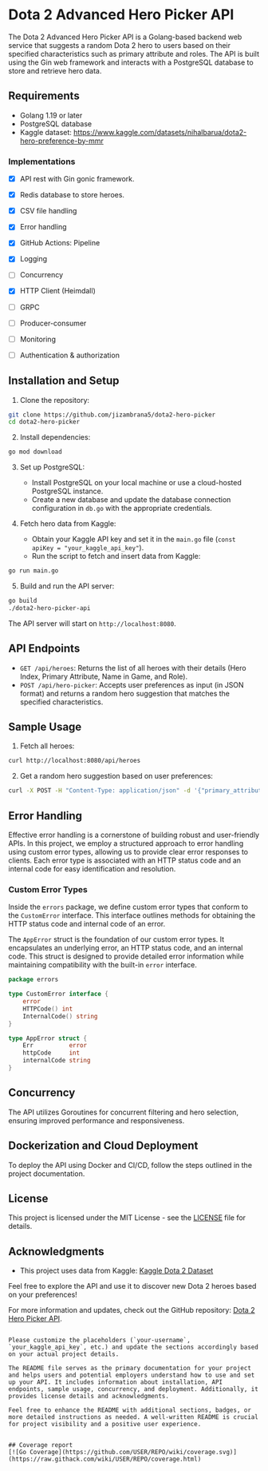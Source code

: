 # Dota 2 Advanced Hero Picker API

The Dota 2 Advanced Hero Picker API is a Golang-based backend web service that suggests a random Dota 2 hero to users based on their specified characteristics such as primary attribute and roles. The API is built using the Gin web framework and interacts with a PostgreSQL database to store and retrieve hero data.

## Requirements

- Golang 1.19 or later
- PostgreSQL database
- Kaggle dataset: https://www.kaggle.com/datasets/nihalbarua/dota2-hero-preference-by-mmr


### Implementations
- [X] API rest with Gin gonic framework.
- [X] Redis database to store heroes. 
- [X] CSV file handling 
- [X] Error handling 
- [X] GitHub Actions: Pipeline 
- [X] Logging 
- [ ] Concurrency 
- [X] HTTP Client (Heimdall)
- [ ] GRPC 
- [ ] Producer-consumer 
- [ ] Monitoring 
- [ ] Authentication & authorization


## Installation and Setup

1. Clone the repository:

```bash
git clone https://github.com/jizambrana5/dota2-hero-picker
cd dota2-hero-picker
```

2. Install dependencies:

```bash
go mod download
```

3. Set up PostgreSQL:

    - Install PostgreSQL on your local machine or use a cloud-hosted PostgreSQL instance.
    - Create a new database and update the database connection configuration in `db.go` with the appropriate credentials.

4. Fetch hero data from Kaggle:

    - Obtain your Kaggle API key and set it in the `main.go` file (`const apiKey = "your_kaggle_api_key"`).
    - Run the script to fetch and insert data from Kaggle:

```bash
go run main.go
```

5. Build and run the API server:

```bash
go build
./dota2-hero-picker-api
```

The API server will start on `http://localhost:8080`.

## API Endpoints

- `GET /api/heroes`: Returns the list of all heroes with their details (Hero Index, Primary Attribute, Name in Game, and Role).
- `POST /api/hero-picker`: Accepts user preferences as input (in JSON format) and returns a random hero suggestion that matches the specified characteristics.

## Sample Usage

1. Fetch all heroes:

```bash
curl http://localhost:8080/api/heroes
```

2. Get a random hero suggestion based on user preferences:

```bash
curl -X POST -H "Content-Type: application/json" -d '{"primary_attribute": "agi", "roles": ["Carry", "Disabler"]}' http://localhost:8080/api/hero-picker
```

## Error Handling

Effective error handling is a cornerstone of building robust and user-friendly APIs. In this project, we employ a structured approach to error handling using custom error types, allowing us to provide clear error responses to clients. Each error type is associated with an HTTP status code and an internal code for easy identification and resolution.

### Custom Error Types

Inside the `errors` package, we define custom error types that conform to the `CustomError` interface. This interface outlines methods for obtaining the HTTP status code and internal code of an error.

The `AppError` struct is the foundation of our custom error types. It encapsulates an underlying error, an HTTP status code, and an internal code. This struct is designed to provide detailed error information while maintaining compatibility with the built-in `error` interface.

```go
package errors

type CustomError interface {
    error
    HTTPCode() int
    InternalCode() string
}

type AppError struct {
    Err          error
    httpCode     int
    internalCode string
}
```


## Concurrency

The API utilizes Goroutines for concurrent filtering and hero selection, ensuring improved performance and responsiveness.

## Dockerization and Cloud Deployment

To deploy the API using Docker and CI/CD, follow the steps outlined in the project documentation.

## License

This project is licensed under the MIT License - see the [LICENSE](LICENSE) file for details.

## Acknowledgments

- This project uses data from Kaggle: [Kaggle Dota 2 Dataset](https://www.kaggle.com/some/dataset/url)

Feel free to explore the API and use it to discover new Dota 2 heroes based on your preferences!

For more information and updates, check out the GitHub repository: [Dota 2 Hero Picker API](https://github.com/your-username/dota2-hero-picker-api).
```

Please customize the placeholders (`your-username`, `your_kaggle_api_key`, etc.) and update the sections accordingly based on your actual project details.

The README file serves as the primary documentation for your project and helps users and potential employers understand how to use and set up your API. It includes information about installation, API endpoints, sample usage, concurrency, and deployment. Additionally, it provides license details and acknowledgments.

Feel free to enhance the README with additional sections, badges, or more detailed instructions as needed. A well-written README is crucial for project visibility and a positive user experience.


## Coverage report
[![Go Coverage](https://github.com/USER/REPO/wiki/coverage.svg)](https://raw.githack.com/wiki/USER/REPO/coverage.html)